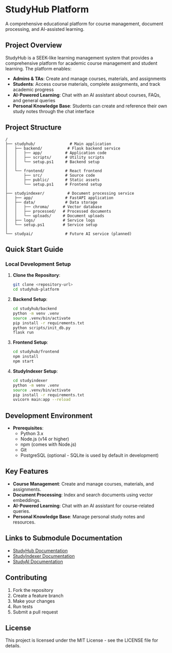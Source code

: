 # StudyHub Platform

A comprehensive educational platform for course management, document processing, and AI-assisted learning.

## Project Overview

StudyHub is a SEEK-like learning management system that provides a comprehensive platform for academic course management and student learning. The platform enables:

- **Admins & TAs**: Create and manage courses, materials, and assignments
- **Students**: Access course materials, complete assignments, and track academic progress
- **AI-Powered Learning**: Chat with an AI assistant about courses, FAQs, and general queries
- **Personal Knowledge Base**: Students can create and reference their own study notes through the chat interface

## Project Structure

```plaintext
/
├── studyhub/               # Main application
│   ├── backend/           # Flask backend service
│   │   ├── app/          # Application code
│   │   ├── scripts/      # Utility scripts
│   │   └── setup.ps1     # Backend setup
│   │
│   └── frontend/         # React frontend
│       ├── src/          # Source code
│       ├── public/       # Static assets
│       └── setup.ps1     # Frontend setup
│
├── studyindexer/          # Document processing service
│   ├── app/              # FastAPI application
│   ├── data/             # Data storage
│   │   ├── chroma/      # Vector database
│   │   ├── processed/   # Processed documents
│   │   └── uploads/     # Document uploads
│   ├── logs/            # Service logs
│   └── setup.ps1        # Service setup
│
└── studyai/              # Future AI service (planned)
```

## Quick Start Guide

### Local Development Setup

1. **Clone the Repository**:
   ```bash
   git clone <repository-url>
   cd studyhub-platform
   ```

2. **Backend Setup**:
   ```bash
   cd studyhub/backend
   python -m venv .venv
   source .venv/bin/activate
   pip install -r requirements.txt
   python scripts/init_db.py
   flask run
   ```

3. **Frontend Setup**:
   ```bash
   cd studyhub/frontend
   npm install
   npm start
   ```

4. **StudyIndexer Setup**:
   ```bash
   cd studyindexer
   python -m venv .venv
   source .venv/bin/activate
   pip install -r requirements.txt
   uvicorn main:app --reload
   ```

## Development Environment

- **Prerequisites**:
  - Python 3.x
  - Node.js (v14 or higher)
  - npm (comes with Node.js)
  - Git
  - PostgreSQL (optional - SQLite is used by default in development)

## Key Features

- **Course Management**: Create and manage courses, materials, and assignments.
- **Document Processing**: Index and search documents using vector embeddings.
- **AI-Powered Learning**: Chat with an AI assistant for course-related queries.
- **Personal Knowledge Base**: Manage personal study notes and resources.

## Links to Submodule Documentation

- [StudyHub Documentation](studyhub/README.md)
- [StudyIndexer Documentation](studyindexer/README.md)
- [StudyAI Documentation](studyai/README.md)

## Contributing

1. Fork the repository
2. Create a feature branch
3. Make your changes
4. Run tests
5. Submit a pull request

## License

This project is licensed under the MIT License - see the LICENSE file for details. 